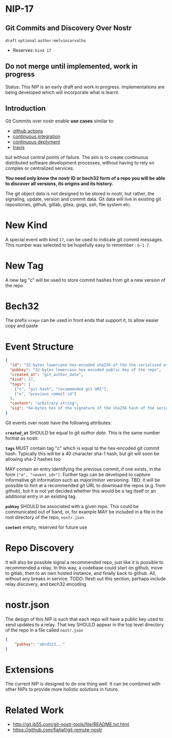 NIP-17
======

Git Commits and Discovery Over Nostr
------------------------------------

`draft` `optional` `author:melvincarvalho`

- Reserves:  `kind 17`

Do not merge until implemented, work in progress
------------------------------------------------

Status: This NIP is an early draft and work in progress.  Implementations are being developed which will incorporate what is learnt.


Introduction
------------

Git Commits over nostr enable **use cases** similar to:

- [github actions](https://github.com/features/actions)
- [continuous integration](https://en.wikipedia.org/wiki/Continuous_integration)
- [continuous deplyment](https://en.wikipedia.org/wiki/Continuous_deployment)
- [travis](https://travis-ci.org/)

but without central points of failure.  The aim is to create continuous distributed software development processes, without having to rely on complex or centralized services.

**You need only know the nostr ID or bech32 form of a repo you will be able to discover all versions, its origins and its history.**

The git object data is not designed to be stored in nostr, but rather, the signaling, update, version and commit data.  Git data will live in existing git repositories, github, gitlab, gitea, gogs, ssh, file system etc.


New Kind
========

A special event with kind `17`, can be used to indicate git commit messages. This number was selected to be hopefully easy to remember : `G-1-7`.  


New Tag
=======

A new tag "c" will be used to store commit hashes from git a new version of the repo 


Bech32
======

The prefix `nrepo` can be used in front ends that support it, to allow easier copy and paste


Event Structure
===============

```JSON
{
  "id": "32-bytes lowercase hex-encoded sha256 of the the serialized event data",
  "pubkey": "32-bytes lowercase hex-encoded public key of the repo",
  "created_at": "git_author_date",
  "kind": 17,
  "tags": [
    ["c", "git hash", "recommended git URI"],
    ["e", "previous commit id"]
  ],
  "content": "arbitrary string",
  "sig": "64-bytes hex of the signature of the sha256 hash of the serialized event data, which is the same as the id field"
}
```

Git events over nostr have the following attributes:

**`created_at`** SHOULD be equal to git *author date*.  This is the same number format as nostr.

**`tags`** MUST contain tag "c" which is equal to the hex-encoded git commit hash.  Typically this will be a 40 character sha-1 hash, but git will soon be allowing sha-2 hashes too

MAY contain an entry identifying the previous commit, if one exists, in the form `["e", "<event_id>"]`.  Further tags can be developed to capture informative git information such as major/minor versioning.  TBD: it will be possible to hint at a recommended git URL to download the repos (e.g. from github), but it is not yet decided whether this would be a tag itself or an additional entry in an existing tag.

**`pubkey`** SHOULD be associated with a given repo.  This could be communicated out of band, or, for example MAY be included in a file in the root directory of the repo, `nostr.json`

**`content`** empty, reserved for future use

Repo Discovery
===============

It will also be possible signal a recommended repo, just like it is possible to recommended a relay. In this way, a codebase could start on github, move to gitlab, then to an own hosted instance, and finally back to github.  All, without any breaks in service.  TODO: flesh out this section, perhaps include relay discovery, and bech32 encoding


nostr.json
==========

The design of this NIP is such that each repo will have a public key used to send updates to a relay.  That key SHOULD appear in the top level directory of the repo in a file called `nostr.json`

```JSON
{
    "pubkey": "abcd123..."
}
```


Extensions
==========

The current NIP is designed to do one thing well.  It can be combined with other NIPs to provide more holistic solutions in future.


Related Work
============

- http://git.jb55.com/git-nostr-tools/file/README.txt.html
- https://github.com/fiatjaf/git-remote-nostr

